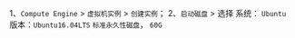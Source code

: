 1、`Compute Engine` > `虚拟机实例` > `创建实例`；
2、`启动磁盘`  > 选择  系统： `Ubuntu`   版本：`Ubuntu16.04LTS` `标准永久性磁盘`， `60G`
